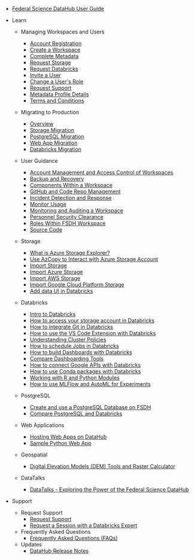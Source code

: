 - [Federal Science DataHub User Guide](/UserGuide/User-Guide.md)

- Learn [](Icon:LibraryBooks)
  - Managing Workspaces and Users
    - [Account Registration](/UserGuide/Preregistration/Preregistration.md)
    - [Create a Workspace](/UserGuide/GettingStarted/Creating-a-workspace.md)
    - [Complete Metadata](/UserGuide/GettingStarted/Complete-metadata.md)
    - [Request Storage](/UserGuide/GettingStarted/Request-storage.md)
    - [Request Databricks](/UserGuide/GettingStarted/Request-databricks.md)
    - [Invite a User](/UserGuide/GettingStarted/Invite-a-user.md)
    - [Change a User's Role](/UserGuide/GettingStarted/Change-a-user-role.md)
    - [Request Support](/UserGuide/GettingStarted/Logging-a-ticket.md)
    - [Metadata Profile Details](/UserGuide/Workspace/Workspace-Profile-Metadata.md)
    - [Terms and Conditions](/UserGuide/POC-Terms-And-Conditions.md)

  - Migrating to Production
    - [Overview](/UserGuide/Migration/Overview.md)
    - [Storage Migration](/UserGuide/Migration/Storage.md)
    - [PostgreSQL Migration](/UserGuide/Migration/PostgreSQL.md)
    - [Web App Migration](/UserGuide/Migration/WebApp.md)
    - [Databricks Migration](/UserGuide/Migration/Databricks.md)

  - User Guidance
    - [Account Management and Access Control of Workspaces](/UserGuide/Guidance/Account-Management-and-Access-control-of-workspaces.md)
    - [Backup and Recovery](/UserGuide/Guidance/Backup-and-Recovery.md)
    - [Components Within a Workspace](/UserGuide/Guidance/Components-within-a-workspace.md)
    - [GitHub and Code Repo Management](/UserGuide/Guidance/Github-and-code-repo-management.md)
    - [Incident Detection and Response](/UserGuide/Guidance/Incident-Detection-and-Response.md)
    - [Monitor Usage](/UserGuide/Guidance/Monitor-Usage.md)
    - [Monitoring and Auditing a Workspace](/UserGuide/Guidance/Monitoring-and-Auditing-a-Workspace.md)
    - [Personnel Security Clearance](/UserGuide/Guidance/Personnel-security-clearance.md)
    - [Roles Within FSDH Workspace](/UserGuide/Guidance/Roles-within-FSDH-workspace.md)
    - [Source Code](/UserGuide/Guidance/Source-code.md)

  - Storage
    - [What is Azure Storage Explorer?](/UserGuide/Storage/Datahub-AzureStorage.md)
    - [Use AzCopy to Interact with Azure Storage Account](/UserGuide/Storage/Use-AzCopy.md)
    - [Import Storage](/UserGuide/Storage/Import-Storage.md)
    - [Import Azure Storage](/UserGuide/Storage/Import-Azure-Storage.md)
    - [Import AWS Storage](/UserGuide/Storage/Import-AWS-Storage.md)
    - [Import Google Cloud Platform Storage](/UserGuide/Storage/Import-GCP-Storage.md)
    - [Add data UI in Databricks](https://learn.microsoft.com/en-us/azure/databricks/ingestion/add-data/)

  - Databricks 
    - [Intro to Databricks](/UserGuide/Databricks/Databricks-101.md)
    - [How to access your storage account in Databricks](/UserGuide/Databricks/Access-your-storage-account-in-Databricks.md)
    - [How to integrate Git in Databricks](/UserGuide/Databricks/Git-Integration.md)
    - [How to use the VS Code Extension with Databricks](/UserGuide/Databricks/vscode_extension.md)
    - [Understanding Cluster Policies](/UserGuide/Databricks/Cluster-Policies.md)
    - [How to schedule Jobs in Databricks](/UserGuide/Databricks/Workflows.md)
    - [How to build Dashboards with Databricks](/UserGuide/Databricks/Dashboarding.md)
    - [Compare Dashboarding Tools](/UserGuide/Databricks/Dashboarding-Tool-Comparison.md)
    - [How to connect Google APIs with Databricks](/UserGuide/Databricks/Connecting-Google-API.md)
    - [How to use Conda packages with Databricks](/UserGuide/Databricks/Conda-Packages.md)  
    - [Working with R and Python Modules](/UserGuide/Databricks/Modules.md)
    - [How to use MLFlow and AutoML for Experiments](/UserGuide/Databricks/Experiments-Automl.md)

  - PostgreSQL
    - [Create and use a PostgreSQL Database on FSDH](/UserGuide/Database/Postgres.md)
    - [Compare PostgreSQL and Databricks](/UserGuide/Database/psql-databricks-comparison.md)

  - Web Applications
    - [Hosting Web Apps on DataHub](/UserGuide/WebApps/WebApps.md)
    - [Sample Python Web App](https://github.com/ssc-sp/sample-dashapp)
  
  - Geospatial
    - [Digital Elevation Models (DEM) Tools and Raster Calculator](https://www.statcan.gc.ca/en/wtc/online-lectures/qgis/2020020)

  - DataTalks
    - [DataTalks - Exploring the Power of the Federal Science DataHub](/UserGuide/Tutorials/DataTalks.md)

- Support [](Icon:HelpOutline)
  - Request Support
    - [Request Support](/UserGuide/GettingStarted/Logging-a-ticket.md)
    - [Request a Session with a Databricks Expert](/UserGuide/Databricks/Request-databricks-session.md)
  - Frequently Asked Questions
    - [Frequently Asked Questions (FAQs)](/UserGuide/FSDH-FAQs.md)
  - Updates 
    - [DataHub Release Notes](/UserGuide/Release-Notes.md)
